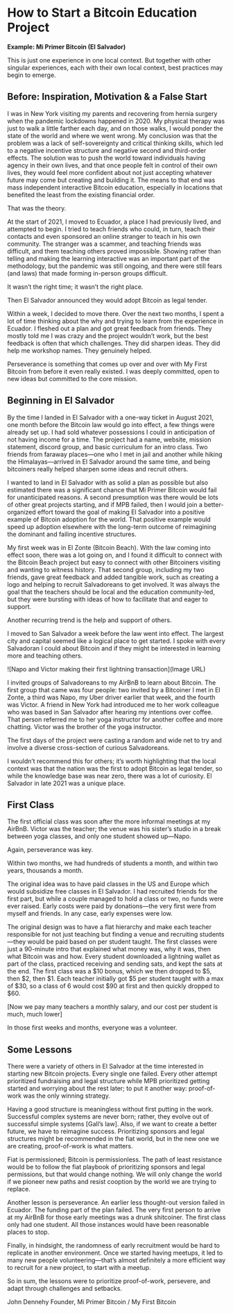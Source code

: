 
# How to Start a Bitcoin Education Project

**Example: Mi Primer Bitcoin (El Salvador)**

This is just one experience in one local context. But together with other singular experiences, each with their own local context, best practices may begin to emerge.

## Before: Inspiration, Motivation & a False Start

I was in New York visiting my parents and recovering from hernia surgery when the pandemic lockdowns happened in 2020. My physical therapy was just to walk a little farther each day, and on those walks, I would ponder the state of the world and where we went wrong. My conclusion was that the problem was a lack of self-sovereignty and critical thinking skills, which led to a negative incentive structure and negative second and third-order effects. The solution was to push the world toward individuals having agency in their own lives, and that once people felt in control of their own lives, they would feel more confident about not just accepting whatever future may come but creating and building it. The means to that end was mass independent interactive Bitcoin education, especially in locations that benefited the least from the existing financial order.

That was the theory.

At the start of 2021, I moved to Ecuador, a place I had previously lived, and attempted to begin. I tried to teach friends who could, in turn, teach their contacts and even sponsored an online stranger to teach in his own community. The stranger was a scammer, and teaching friends was difficult, and them teaching others proved impossible. Showing rather than telling and making the learning interactive was an important part of the methodology, but the pandemic was still ongoing, and there were still fears (and laws) that made forming in-person groups difficult.

It wasn’t the right time; it wasn’t the right place.

Then El Salvador announced they would adopt Bitcoin as legal tender.

Within a week, I decided to move there. Over the next two months, I spent a lot of time thinking about the why and trying to learn from the experience in Ecuador. I fleshed out a plan and got great feedback from friends. They mostly told me I was crazy and the project wouldn’t work, but the best feedback is often that which challenges. They did sharpen ideas. They did help me workshop names. They genuinely helped.

Perseverance is something that comes up over and over with My First Bitcoin from before it even really existed. I was deeply committed, open to new ideas but committed to the core mission.

## Beginning in El Salvador

By the time I landed in El Salvador with a one-way ticket in August 2021, one month before the Bitcoin law would go into effect, a few things were already set up. I had sold whatever possessions I could in anticipation of not having income for a time. The project had a name, website, mission statement, discord group, and basic curriculum for an intro class. Two friends from faraway places—one who I met in jail and another while hiking the Himalayas—arrived in El Salvador around the same time, and being bitcoiners really helped sharpen some ideas and recruit others.

I wanted to land in El Salvador with as solid a plan as possible but also estimated there was a significant chance that Mi Primer Bitcoin would fail for unanticipated reasons. A second presumption was there would be lots of other great projects starting, and if MPB failed, then I would join a better-organized effort toward the goal of making El Salvador into a positive example of Bitcoin adoption for the world. That positive example would speed up adoption elsewhere with the long-term outcome of reimagining the dominant and failing incentive structures.

My first week was in El Zonte (Bitcoin Beach). With the law coming into effect soon, there was a lot going on, and I found it difficult to connect with the Bitcoin Beach project but easy to connect with other Bitcoiners visiting and wanting to witness history. That second group, including my two friends, gave great feedback and added tangible work, such as creating a logo and helping to recruit Salvadoreans to get involved. It was always the goal that the teachers should be local and the education community-led, but they were bursting with ideas of how to facilitate that and eager to support.

Another recurring trend is the help and support of others.

I moved to San Salvador a week before the law went into effect. The largest city and capital seemed like a logical place to get started. I spoke with every Salvadoran I could about Bitcoin and if they might be interested in learning more and teaching others.

![Napo and Victor making their first lightning transaction](Image URL)

I invited groups of Salvadoreans to my AirBnB to learn about Bitcoin. The first group that came was four people: two invited by a Bitcoiner I met in El Zonte, a third was Napo, my Uber driver earlier that week, and the fourth was Victor. A friend in New York had introduced me to her work colleague who was based in San Salvador after hearing my intentions over coffee. That person referred me to her yoga instructor for another coffee and more chatting. Victor was the brother of the yoga instructor.

The first days of the project were casting a random and wide net to try and involve a diverse cross-section of curious Salvadoreans.

I wouldn’t recommend this for others; it’s worth highlighting that the local context was that the nation was the first to adopt Bitcoin as legal tender, so while the knowledge base was near zero, there was a lot of curiosity. El Salvador in late 2021 was a unique place.

## First Class

The first official class was soon after the more informal meetings at my AirBnB. Victor was the teacher; the venue was his sister’s studio in a break between yoga classes, and only one student showed up—Napo.

Again, perseverance was key.

Within two months, we had hundreds of students a month, and within two years, thousands a month.

The original idea was to have paid classes in the US and Europe which would subsidize free classes in El Salvador. I had recruited friends for the first part, but while a couple managed to hold a class or two, no funds were ever raised. Early costs were paid by donations—the very first were from myself and friends. In any case, early expenses were low.

The original design was to have a flat hierarchy and make each teacher responsible for not just teaching but finding a venue and recruiting students—they would be paid based on per student taught. The first classes were just a 90-minute intro that explained what money was, why it was, then what Bitcoin was and how. Every student downloaded a lightning wallet as part of the class, practiced receiving and sending sats, and kept the sats at the end. The first class was a $10 bonus, which we then dropped to $5, then $2, then $1. Each teacher initially got $5 per student taught with a max of $30, so a class of 6 would cost $90 at first and then quickly dropped to $60.

[Now we pay many teachers a monthly salary, and our cost per student is much, much lower]

In those first weeks and months, everyone was a volunteer.

## Some Lessons

There were a variety of others in El Salvador at the time interested in starting new Bitcoin projects. Every single one failed. Every other attempt prioritized fundraising and legal structure while MPB prioritized getting started and worrying about the rest later; to put it another way: proof-of-work was the only winning strategy.

Having a good structure is meaningless without first putting in the work. Successful complex systems are never born; rather, they evolve out of successful simple systems [Gall’s law]. Also, if we want to create a better future, we have to reimagine success. Prioritizing sponsors and legal structures might be recommended in the fiat world, but in the new one we are creating, proof-of-work is what matters.

Fiat is permissioned; Bitcoin is permissionless. The path of least resistance would be to follow the fiat playbook of prioritizing sponsors and legal permissions, but that would change nothing. We will only change the world if we pioneer new paths and resist cooption by the world we are trying to replace.

Another lesson is perseverance. An earlier less thought-out version failed in Ecuador. The funding part of the plan failed. The very first person to arrive at my AirBnB for those early meetings was a drunk shitcoiner. The first class only had one student. All those instances would have been reasonable places to stop.

Finally, in hindsight, the randomness of early recruitment would be hard to replicate in another environment. Once we started having meetups, it led to many new people volunteering—that’s almost definitely a more efficient way to recruit for a new project, to start with a meetup.

So in sum, the lessons were to prioritize proof-of-work, persevere, and adapt through challenges and setbacks.

John Dennehy
Founder, Mi Primer Bitcoin / My First Bitcoin
